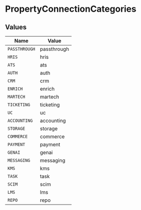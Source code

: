 # PropertyConnectionCategories


## Values

| Name          | Value         |
| ------------- | ------------- |
| `PASSTHROUGH` | passthrough   |
| `HRIS`        | hris          |
| `ATS`         | ats           |
| `AUTH`        | auth          |
| `CRM`         | crm           |
| `ENRICH`      | enrich        |
| `MARTECH`     | martech       |
| `TICKETING`   | ticketing     |
| `UC`          | uc            |
| `ACCOUNTING`  | accounting    |
| `STORAGE`     | storage       |
| `COMMERCE`    | commerce      |
| `PAYMENT`     | payment       |
| `GENAI`       | genai         |
| `MESSAGING`   | messaging     |
| `KMS`         | kms           |
| `TASK`        | task          |
| `SCIM`        | scim          |
| `LMS`         | lms           |
| `REPO`        | repo          |